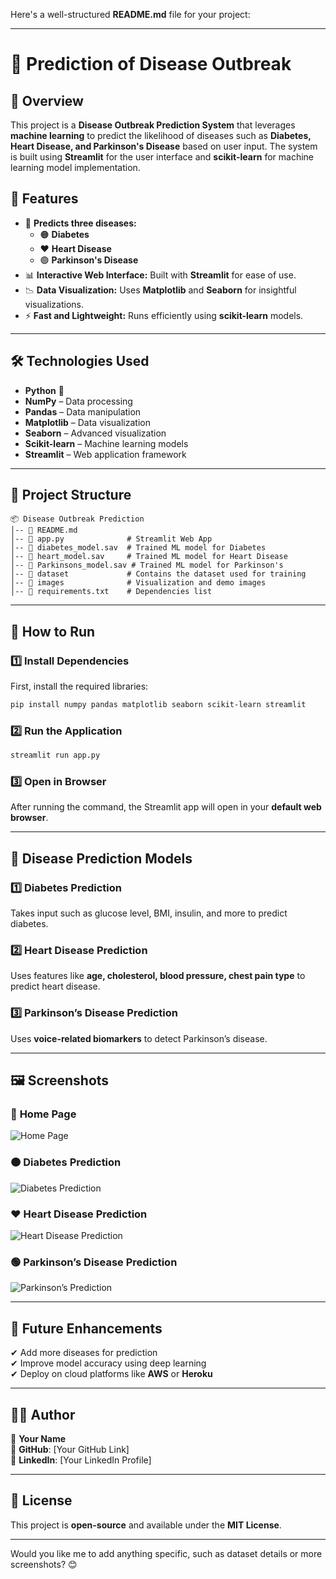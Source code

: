 Here's a well-structured **README.md** file for your project:  

---

# 🏥 Prediction of Disease Outbreak  

## 📌 Overview  
This project is a **Disease Outbreak Prediction System** that leverages **machine learning** to predict the likelihood of diseases such as **Diabetes, Heart Disease, and Parkinson's Disease** based on user input. The system is built using **Streamlit** for the user interface and **scikit-learn** for machine learning model implementation.

## 🚀 Features  
- 🏥 **Predicts three diseases:**  
  - 🟠 **Diabetes**  
  - ❤️ **Heart Disease**  
  - 🟢 **Parkinson's Disease**  
- 📊 **Interactive Web Interface:** Built with **Streamlit** for ease of use.  
- 📉 **Data Visualization:** Uses **Matplotlib** and **Seaborn** for insightful visualizations.  
- ⚡ **Fast and Lightweight:** Runs efficiently using **scikit-learn** models.  

---

## 🛠️ Technologies Used  
- **Python** 🐍  
- **NumPy** – Data processing  
- **Pandas** – Data manipulation  
- **Matplotlib** – Data visualization  
- **Seaborn** – Advanced visualization  
- **Scikit-learn** – Machine learning models  
- **Streamlit** – Web application framework  

---

## 📂 Project Structure  
```
📦 Disease Outbreak Prediction  
│-- 📜 README.md  
│-- 📜 app.py              # Streamlit Web App  
│-- 📜 diabetes_model.sav  # Trained ML model for Diabetes  
│-- 📜 heart_model.sav     # Trained ML model for Heart Disease  
│-- 📜 Parkinsons_model.sav # Trained ML model for Parkinson's  
│-- 📂 dataset             # Contains the dataset used for training  
│-- 📂 images              # Visualization and demo images  
│-- 📂 requirements.txt    # Dependencies list  
```

---

## 🎯 How to Run  
### 1️⃣ Install Dependencies  
First, install the required libraries:  
```bash
pip install numpy pandas matplotlib seaborn scikit-learn streamlit
```

### 2️⃣ Run the Application  
```bash
streamlit run app.py
```

### 3️⃣ Open in Browser  
After running the command, the Streamlit app will open in your **default web browser**.

---

## 🏥 Disease Prediction Models  
### **1️⃣ Diabetes Prediction**  
Takes input such as glucose level, BMI, insulin, and more to predict diabetes.  

### **2️⃣ Heart Disease Prediction**  
Uses features like **age, cholesterol, blood pressure, chest pain type** to predict heart disease.  

### **3️⃣ Parkinson’s Disease Prediction**  
Uses **voice-related biomarkers** to detect Parkinson’s disease.  

---

## 🖼️ Screenshots  
### 🔷 **Home Page**
![Home Page](images/home.png)  

### 🟠 **Diabetes Prediction**
![Diabetes Prediction](images/diabetes.png)  

### ❤️ **Heart Disease Prediction**
![Heart Disease Prediction](images/heart.png)  

### 🟢 **Parkinson’s Disease Prediction**
![Parkinson’s Prediction](images/parkinsons.png)  

---

## 📌 Future Enhancements  
✔ Add more diseases for prediction  
✔ Improve model accuracy using deep learning  
✔ Deploy on cloud platforms like **AWS** or **Heroku**  

---

## 👨‍💻 Author  
🔹 **Your Name**  
🔹 **GitHub**: [Your GitHub Link]  
🔹 **LinkedIn**: [Your LinkedIn Profile]  

---

## 📜 License  
This project is **open-source** and available under the **MIT License**.  

---

Would you like me to add anything specific, such as dataset details or more screenshots? 😊

